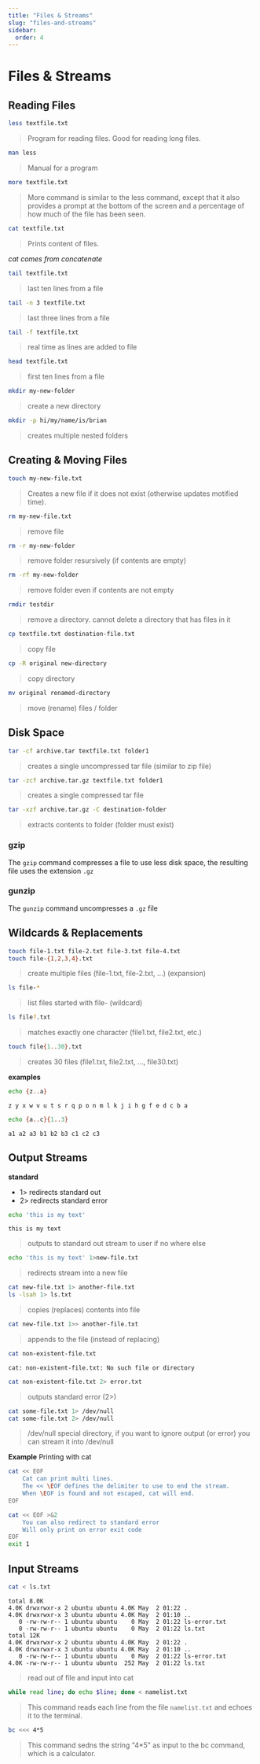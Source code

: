 ```yaml
---
title: "Files & Streams"
slug: "files-and-streams"
sidebar:
  order: 4
---
```


# Files & Streams

## Reading Files

```bash
less textfile.txt
```

> Program for reading files. Good for reading long files.

```bash
man less
```

> Manual for a program

```bash
more textfile.txt
```

> More command is similar to the less command, except that it also provides a prompt at the bottom of the screen and a percentage of how much of the file has been seen.

```bash
cat textfile.txt
```

> Prints content of files.

_cat comes from concatenate_

```bash
tail textfile.txt
```

> last ten lines from a file

```bash
tail -n 3 textfile.txt
```

> last three lines from a file

```bash
tail -f textfile.txt
```

> real time as lines are added to file

```bash
head textfile.txt
```

> first ten lines from a file

```bash
mkdir my-new-folder
```

> create a new directory

```bash
mkdir -p hi/my/name/is/brian
```

> creates multiple nested folders

## Creating & Moving Files

```bash
touch my-new-file.txt
```

> Creates a new file if it does not exist (otherwise updates motified time).

```bash
rm my-new-file.txt
```

> remove file

```bash
rm -r my-new-folder
```

> remove folder resursively (if contents are empty)

```bash
rm -rf my-new-folder
```

> remove folder even if contents are not empty

```bash
rmdir testdir
```

> remove a directory. cannot delete a directory that has files in it

```bash
cp textfile.txt destination-file.txt
```

> copy file

```bash
cp -R original new-directory
```

> copy directory

```bash
mv original renamed-directory
```

> move (rename) files / folder

## Disk Space

```bash
tar -cf archive.tar textfile.txt folder1
```

> creates a single uncompressed tar file (similar to zip file)

```bash
tar -zcf archive.tar.gz textfile.txt folder1
```

> creates a single compressed tar file

```bash
tar -xzf archive.tar.gz -C destination-folder
```

> extracts contents to folder (folder must exist)

### gzip

The `gzip` command compresses a file to use less disk space, the resulting file uses the extension `.gz`

### gunzip

The `gunzip` command uncompresses a `.gz` file

## Wildcards & Replacements

```bash
touch file-1.txt file-2.txt file-3.txt file-4.txt
touch file-{1,2,3,4}.txt
```

> create multiple files (file-1.txt, file-2.txt, ...) (expansion)

```bash
ls file-*
```

> list files started with file- (wildcard)

```bash
ls file?.txt
```

> matches exactly one character (file1.txt, file2.txt, etc.)

```bash
touch file{1..30}.txt
```

> creates 30 files (file1.txt, file2.txt, ..., file30.txt)

**examples**

```bash
echo {z..a}
```

```
z y x w v u t s r q p o n m l k j i h g f e d c b a
```

```bash
echo {a..c}{1..3}
```

```
a1 a2 a3 b1 b2 b3 c1 c2 c3
```

## Output Streams

**standard**

- 1> redirects standard out
- 2> redirects standard error

```bash
echo 'this is my text'
```

```
this is my text
```

> outputs to standard out stream to user if no where else

```bash
echo 'this is my text' 1>new-file.txt
```

> redirects stream into a new file

```bash
cat new-file.txt 1> another-file.txt
ls -lsah 1> ls.txt
```

> copies (replaces) contents into file

```bash
cat new-file.txt 1>> another-file.txt
```

> appends to the file (instead of replacing)

```bash
cat non-existent-file.txt
```

```
cat: non-existent-file.txt: No such file or directory
```

```bash
cat non-existent-file.txt 2> error.txt
```

> outputs standard error (2>)

```bash
cat some-file.txt 1> /dev/null
cat some-file.txt 2> /dev/null
```

> /dev/null special directory, if you want to ignore output (or error) you can stream it into /dev/null

**Example** Printing with cat

```bash
cat << EOF
	Cat can print multi lines.
	The << \EOF defines the delimiter to use to end the stream.
 	When \EOF is found and not escaped, cat will end.
EOF
```

```bash
cat << EOF >&2
	You can also redirect to standard error
	Will only print on error exit code
EOF
exit 1
```

## Input Streams

```bash
cat < ls.txt
```

```
total 8.0K
4.0K drwxrwxr-x 2 ubuntu ubuntu 4.0K May  2 01:22 .
4.0K drwxrwxr-x 3 ubuntu ubuntu 4.0K May  2 01:10 ..
   0 -rw-rw-r-- 1 ubuntu ubuntu    0 May  2 01:22 ls-error.txt
   0 -rw-rw-r-- 1 ubuntu ubuntu    0 May  2 01:22 ls.txt
total 12K
4.0K drwxrwxr-x 2 ubuntu ubuntu 4.0K May  2 01:22 .
4.0K drwxrwxr-x 3 ubuntu ubuntu 4.0K May  2 01:10 ..
   0 -rw-rw-r-- 1 ubuntu ubuntu    0 May  2 01:22 ls-error.txt
4.0K -rw-rw-r-- 1 ubuntu ubuntu  252 May  2 01:22 ls.txt
```

> read out of file and input into cat

```bash
while read line; do echo $line; done < namelist.txt
```

> This command reads each line from the file `namelist.txt` and echoes it to the terminal.

```bash
bc <<< 4*5
```

> This command sedns the string "4\*5" as input to the bc command, which is a calculator.
